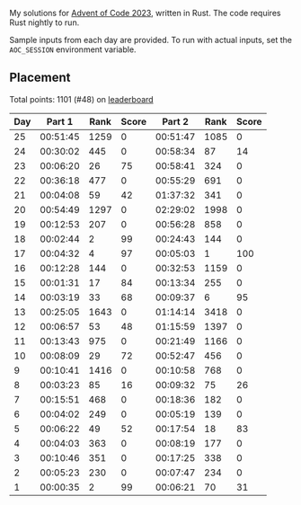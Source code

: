 My solutions for [Advent of Code 2023](https://adventofcode.com/2023), written in Rust. The code requires Rust nightly to run.

Sample inputs from each day are provided. To run with actual inputs, set the `AOC_SESSION` environment variable.

## Placement

Total points: 1101 (#48) on [leaderboard](https://adventofcode.com/2023/leaderboard)

| Day | Part 1   | Rank | Score | Part 2   | Rank | Score |
| --- | -------- | ---- | ----- | -------- | ---- | ----- |
| 25  | 00:51:45 | 1259 | 0     | 00:51:47 | 1085 | 0     |
| 24  | 00:30:02 | 445  | 0     | 00:58:34 | 87   | 14    |
| 23  | 00:06:20 | 26   | 75    | 00:58:41 | 324  | 0     |
| 22  | 00:36:18 | 477  | 0     | 00:55:29 | 691  | 0     |
| 21  | 00:04:08 | 59   | 42    | 01:37:32 | 341  | 0     |
| 20  | 00:54:49 | 1297 | 0     | 02:29:02 | 1998 | 0     |
| 19  | 00:12:53 | 207  | 0     | 00:56:28 | 858  | 0     |
| 18  | 00:02:44 | 2    | 99    | 00:24:43 | 144  | 0     |
| 17  | 00:04:32 | 4    | 97    | 00:05:03 | 1    | 100   |
| 16  | 00:12:28 | 144  | 0     | 00:32:53 | 1159 | 0     |
| 15  | 00:01:31 | 17   | 84    | 00:13:34 | 255  | 0     |
| 14  | 00:03:19 | 33   | 68    | 00:09:37 | 6    | 95    |
| 13  | 00:25:05 | 1643 | 0     | 01:14:14 | 3418 | 0     |
| 12  | 00:06:57 | 53   | 48    | 01:15:59 | 1397 | 0     |
| 11  | 00:13:43 | 975  | 0     | 00:21:49 | 1166 | 0     |
| 10  | 00:08:09 | 29   | 72    | 00:52:47 | 456  | 0     |
| 9   | 00:10:41 | 1416 | 0     | 00:10:58 | 768  | 0     |
| 8   | 00:03:23 | 85   | 16    | 00:09:32 | 75   | 26    |
| 7   | 00:15:51 | 468  | 0     | 00:18:36 | 182  | 0     |
| 6   | 00:04:02 | 249  | 0     | 00:05:19 | 139  | 0     |
| 5   | 00:06:22 | 49   | 52    | 00:17:54 | 18   | 83    |
| 4   | 00:04:03 | 363  | 0     | 00:08:19 | 177  | 0     |
| 3   | 00:10:46 | 351  | 0     | 00:17:25 | 338  | 0     |
| 2   | 00:05:23 | 230  | 0     | 00:07:47 | 234  | 0     |
| 1   | 00:00:35 | 2    | 99    | 00:06:21 | 70   | 31    |
